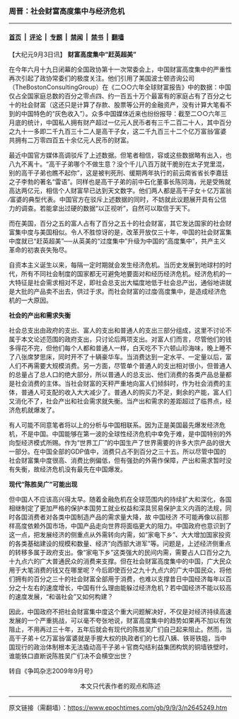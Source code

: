 ### 周晋：社会财富高度集中与经济危机

---

#### [首页](../../../..?n2645249) &nbsp;|&nbsp; [评论](../../../../../epoch-comment?n2645249) &nbsp;|&nbsp; [专题](../../../../../epoch-special?n2645249) &nbsp;|&nbsp; [禁闻](../../../../../epoch-news?n2645249) &nbsp;|&nbsp; [禁书](../../../../../books?n2645249) &nbsp;|&nbsp; [翻墙](https://github.com/gfw-breaker/nogfw/blob/master/README.md?n2645249)


<div class="post_content" id="artbody" itemprop="articleBody">
 <!-- article content begin -->
 <p>
  【大纪元9月3日讯】
  <b>
   财富高度集中“赶英超美”
  </b>
 </p>
 <p>
  在今年六月十九日闭幕的全国政协第十一次常委会上，中国财富高度集中的严重性再次引起了政协常委们的极度关注。他们引用了美国波士顿咨询公司（TheBostonConsultingGroup）在《二○○六年全球财富报告》中的数据：中国仅占全国家庭总数的百分之零点四、约一百五十万个最富有的家庭占有了百分之七十的社会财富（这还只是计算了存款、股票等公开的金融资产，没有计算大笔看不到的中国特色的“灰色收入”）。众多中国媒体近来也纷纷报导：截至二○○六年三月底的统计，中国私人拥有财产超过一亿元人民币者有三千二百二十人，其中百分之九十一多即二千九百三十二人是高干子女，这二千九百三十二个亿万富翁∕富婆共拥有二万零四百五十余亿元人民币的财富。
 </p>
 <p>
  最近中国官方媒体高调驳斥了上述数据。但笔者相信，容或这些数据略有出入，也八九不离十。“高干子弟哪个不做生意？没个千儿八百万就干脆别在太子党里混，别的高干子弟也瞧不起你”，这是被判死刑、缓期两年执行的前云南省省长李嘉廷之子李勃的著名“雷语”。同样也是高干子弟的前中石化董事长陈同海，光是受贿就高达两亿元，相信个人财富早已达到天文数字。他们两人都是高干子女＋亿万富翁∕富婆的典型代表。中国官方在驳斥上述数据的同时，不妨就此议题展开具有公信力的调查。若能拿出过硬的数据“以正视听”，自然可以取信于天下。
 </p>
 <p>
  而在美国，百分之五的富人占有了百分之五十的社会财富，其它发达国家的社会财富集中度与美国相似。令人不胜惊讶的是，改革开放仅三十年，中国的社会财富集中度就已“赶英超美”──从英美的“过度集中”升级为中国的“高度集中”，共产主义革命的初衷丧失殆尽。
 </p>
 <p>
  自资本主义诞生以来，每隔一定时期就会发生经济危机。当历史发展到地球村的时代，所有不同社会制度的国家都无可避免地要面对和经历经济危机。经济危机的一大特征是社会需求相对不足，即社会总支出大幅度地低于社会总产出，通俗地讲就是大批的产品卖不出去，供过于求。而社会财富的过度∕高度集中，是造成经济危机的一大原因。
 </p>
 <p>
  <b>
   社会的产出和需求失衡
  </b>
 </p>
 <p>
  社会总支出由政府的支出、富人的支出和普通人的支出三部分组成，这里不讨论不属于本文论述范围的政府支出，只讨论后两项支出。对富人们而言，尽管他们的钱多得花不完，但他们每个人都和普通人一样，白天吃不下六顿山珍海味，晚上睡不了八张席梦思床，同时开不了十辆豪华车。当消费达到一定水平、一定量以后，富人们不再需要大规模消费。另一方面，尽管单个普通人的支出相对很小，但普通人的总量占了总人口的绝大部分，所以普通人的总支出、他们消费的各类产品总量都是社会消费的主体。当社会财富的天秤严重地向富人们倾斜时，作为社会消费的主体，普通人可支配的收入大大减少了。普通人的购买力不足，剩余的产能，富人们又消化不了，社会产出和社会需求就失衡。当产出和需求的差距超过了临界点，经济危机就爆发了。
 </p>
 <p>
  有人可能不同意笔者将以上的分析与中国相联系。因为正是美国最先爆发经济危机，不是中国。中国能够在第一波的全球性经济危机中幸免于难，是中国特别的外向型经济模式所赐。作为“世界工厂”的中国生产了世界需要的许多大宗产品的很大一部分。在中国全部的GDP值中，消费只占不到百分之三十五。所以尽管中国的社会财富集中度很高、消费比例偏低，但有强劲的外需作保障，产出和需求暂时没有失衡，故经济危机没有最先在中国爆发。
 </p>
 <p>
  <b>
   现代“陈胜吴广”可能出现
  </b>
 </p>
 <p>
  但中国人不应该高兴得太早。随着金融危机在全球范围内的持续扩大和深化，各国相继制定了更加严格的保护本国劳工就业权益和深具贸易保护主义内涵的法规，同时各国消费者对各类中国制造产品的需求量大降，故
  <ok href="https://www.epochtimes.com/gb/tag/%E4%B8%AD%E5%9B%BD%E7%BB%8F%E6%B5%8E.html">
   中国经济
  </ok>
  不可能再像以前那样高度依赖外国市场，中国产品走向世界将面临更大的阻力。中国政府也意识到了这一点，把发展经济的侧重点从外需转向内需，如“家电下乡”、大大增加国家投资的各类基础建设的规模和数量、经济“向西部大进军”等。问题是，上述经济侧重点的转移多属于政府支出。像“家电下乡”这类强大的民间内需，需要占人口百分之九十九点六的广大普通民众的消费来支撑。但在社会财富高度集中的中国，广大民众用于大笔消费的钱又在哪里呢？今后即使百分之九十九点六的广大中国民众，将他们拥有的百分之三十的社会财富全部用于消费，也难以支撑昔日中国经济每年以百分之十左右的速度增长，中国有什么理由能躲过经济危机？若中国经济不能以较高的速度发展，“和谐社会”又如何构建？
 </p>
 <p>
  因此，中国政府不把社会财富集中度这个重大问题解决好，不仅是对经济持续高速发展的一个严重挑战，可以毫不夸张地说，财富高度集中的趋势如果再不加以有效阻止，不用再过三十年，五年后就会有现代的陈胜吴广们自己起来阻止。然而，当高干子弟＋亿万富翁∕富婆就是手握大权的执政者们的七叔八姨、铁哥铁姐，当中国现行的政治体制根本无法撬动高干子弟＋官商勾结利益集团构筑的铜墙铁壁时，谁能铁口直断说陈胜吴广们决不会横空出世？
 </p>
 <p>
  转自《争鸣杂志2009年9月号》
  <font color="#ffffff">
   (http://www.dajiyuan.com)
  </font>
  <br/>
  <center>
   <font class="GY13">
    本文只代表作者的观点和陈述
   </font>
  </center>
 </p>
 <!-- article content end -->
 <div id="below_article_ad">
 </div>
</div>


---

原文链接（需翻墙）：https://www.epochtimes.com/gb/9/9/3/n2645249.htm